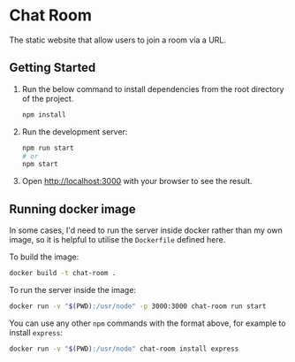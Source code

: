 # Chat Room

The static website that allow users to join a room via a URL.

## Getting Started

1. Run the below command to install dependencies from the root directory of the project.

   ```bash
   npm install
   ```

2. Run the development server:

   ```bash
   npm run start
   # or
   npm start
   ```

3. Open [http://localhost:3000](http://localhost:3000) with your browser to see the result.

## Running docker image

In some cases, I'd need to run the server inside docker rather than my own image, so it is helpful to utilise the `Dockerfile` defined here.

To build the image:

```bash
docker build -t chat-room .
```

To run the server inside the image:

```bash
docker run -v "$(PWD):/usr/node" -p 3000:3000 chat-room run start
```

You can use any other `npm` commands with the format above, for example to install `express`:

```bash
docker run -v "$(PWD):/usr/node" chat-room install express
```

